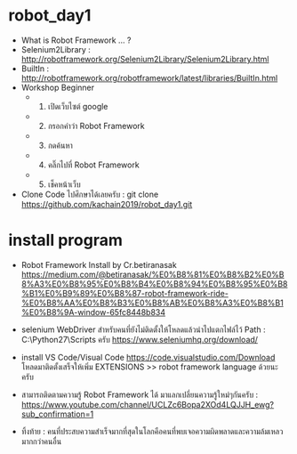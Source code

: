 # robot_day1
 * What is Robot Framework … ?
 * Selenium2Library :  http://robotframework.org/Selenium2Library/Selenium2Library.html
 * BuiltIn : http://robotframework.org/robotframework/latest/libraries/BuiltIn.html
 * Workshop Beginner
   - 1. เปิดเว็บไซต์ google
   - 2. กรอกคำว่า Robot Framework
   - 3. กดค้นหา
   - 4. คลิ๊กไปที่ Robot Framework
   - 5. เช็คหน้าเว็บ
 * Clone Code ไปศึกษาได้เลยครับ : git clone https://github.com/kachain2019/robot_day1.git

# install program
 * Robot Framework Install by Cr.betiranasak 
https://medium.com/@betiranasak/%E0%B8%81%E0%B8%B2%E0%B8%A3%E0%B8%95%E0%B8%B4%E0%B8%94%E0%B8%95%E0%B8%B1%E0%B9%89%E0%B8%87-robot-framework-ride-%E0%B8%AA%E0%B8%B3%E0%B8%AB%E0%B8%A3%E0%B8%B1%E0%B8%9A-window-65fc8448b834

* selenium WebDriver สำหรับคนที่ยังไม่ติดตั้งให้โหลดแล้วนำไปแตกไฟล์ไว้ Path : C:\Python27\Scripts ครับ
https://www.seleniumhq.org/download/

* install VS Code/Visual Code
https://code.visualstudio.com/Download
โหลดมาติดตั้งเสร็จให้เพิ่ม EXTENSIONS >>  robot framework language ด้วยนะครับ



* สามารถติดตามความรู้ Robot Framework ได้ มาแลกเปลี่ยนความรู้ใหม่ๆกันครับ : 
https://www.youtube.com/channel/UCLZc6Bopa2XOd4LQJJH_ewg?sub_confirmation=1

* ทิ้งท้าย : คนที่ประสบความสำเร็จมากที่สุดในโลกคือคนที่พบเจอความผิดพลาดและความล้มเหลวมากกว่าคนอื่น
